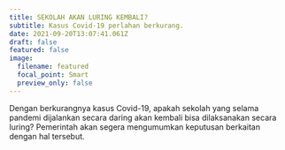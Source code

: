 ```yaml
---
title: SEKOLAH AKAN LURING KEMBALI?
subtitle: Kasus Covid-19 perlahan berkurang.
date: 2021-09-20T13:07:41.061Z
draft: false
featured: false
image:
  filename: featured
  focal_point: Smart
  preview_only: false
---
```

Dengan berkurangnya kasus Covid-19, apakah sekolah yang selama pandemi dijalankan secara daring akan kembali bisa dilaksanakan secara luring? Pemerintah akan segera mengumumkan keputusan berkaitan dengan hal tersebut.